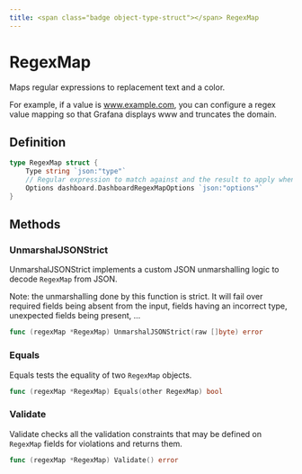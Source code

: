 ```yaml
---
title: <span class="badge object-type-struct"></span> RegexMap
---
```

# <span class="badge object-type-struct"></span> RegexMap

Maps regular expressions to replacement text and a color.

For example, if a value is www.example.com, you can configure a regex value mapping so that Grafana displays www and truncates the domain.

## Definition

```go
type RegexMap struct {
    Type string `json:"type"`
    // Regular expression to match against and the result to apply when the value matches the regex
    Options dashboard.DashboardRegexMapOptions `json:"options"`
}
```
## Methods

### <span class="badge object-method"></span> UnmarshalJSONStrict

UnmarshalJSONStrict implements a custom JSON unmarshalling logic to decode `RegexMap` from JSON.

Note: the unmarshalling done by this function is strict. It will fail over required fields being absent from the input, fields having an incorrect type, unexpected fields being present, …

```go
func (regexMap *RegexMap) UnmarshalJSONStrict(raw []byte) error
```

### <span class="badge object-method"></span> Equals

Equals tests the equality of two `RegexMap` objects.

```go
func (regexMap *RegexMap) Equals(other RegexMap) bool
```

### <span class="badge object-method"></span> Validate

Validate checks all the validation constraints that may be defined on `RegexMap` fields for violations and returns them.

```go
func (regexMap *RegexMap) Validate() error
```

